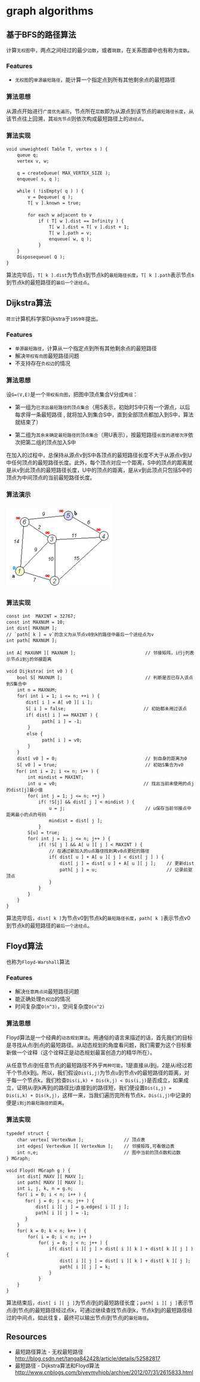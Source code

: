 # graph algorithms


## 基于BFS的路径算法

计算`无权图`中，两点之间经过的最少`边数`，或者`跳数`，在关系图谱中也有称为`度数`。

### Features

* `无权图`的`单源最短路径`，能计算一个指定点到所有其他剩余点的最短路径

### 算法思想 

从源点开始进行`广度优先遍历`，节点所在`层数`即为从源点到该节点的`最短路径长度`，从该节点往上回溯，其`祖先节点`则依次构成最短路径上的`途经点`。

### 算法实现

    void unweighted( Table T, vertex s ) {
        queue q;
        vertex v, w;

        q = createQueue( MAX_VERTEX_SIZE );
        enqueue( s, q );

        while ( !isEmpty( q ) ) {
            v = Dequeue( q );
            T[ v ].known = true;

            for each w adjacent to v
                if ( T[ w ].dist == Infinity ) {
                    T[ w ].dist = T[ v ].dist + 1;
                    T[ w ].path = v;
                    enqueue( w, q );
                }
        }
        Disposequeue( Q );
    }

算法完毕后，`T[ k ].dist`为节点s到节点k的`最短路径长度`，`T[ k ].path`表示节点s到节点k的最短路径的`最后一个途经点`。



## Dijkstra算法 

`荷兰`计算机科学家Dijkstra于`1959年`提出。

### Features

* `单源最短路径`，计算从一个指定点到所有其他剩余点的最短路径
* 解决`带权有向图`最短路径问题
* 不支持存在`负权边`的情况

### 算法思想

设`G=(V,E)`是一个`带权有向图`，把图中顶点集合V分成`两组`：

* 第一组为`已求出最短路径的顶点集合`（用S表示，初始时S中只有一个源点，以后每求得一条最短路径 , 就将加入到集合S中，直到全部顶点都加入到S中，算法就结束了）

* 第二组为`其余未确定最短路径的顶点集合`（用U表示），按最短路径`长度的递增次序`依次把第二组的顶点加入S中

在加入的过程中，总保持从源点v到S中各顶点的最短路径长度不大于从源点v到U中任何顶点的最短路径长度。此外，每个顶点对应一个距离，S中的顶点的距离就是从v到此顶点的最短路径长度，U中的顶点的距离，是从v到此顶点只包括S中的顶点为中间顶点的当前最短路径长度。

### 算法演示

 <img src="./img/dijkstra-animation-171023.gif">

### 算法实现

    const int  MAXINT = 32767;
    const int MAXNUM = 10;
    int dist[ MAXNUM ];
    // `path[ k ] = v`的含义为从节点v0到k的路径中最后一个途经点为v
    int path[ MAXNUM ];

    int A[ MAXUNM ][ MAXNUM ];                          // 邻接矩阵，i行j列表示节点i到j的邻接距离

    void Dijkstra( int v0 ) {
        bool S[ MAXNUM ];                               // 判断是否已存入该点到S集合中
        int n = MAXNUM;
        for( int i = 1; i <= n; ++i ) {
        　　dist[ i ] = A[ v0 ][ i ];
        　　S[ i ] = false;                             // 初始都未用过该点
        　　if( dist[ i ] == MAXINT ) { 
              　　path[ i ] = -1;
            }
     　     else {
              　　path[ i ] = v0;
            }
        }
        dist[ v0 ] = 0;                                 // 到自身的距离为0
        S[ v0 ] = true;                                 // 初始S集合为v0
     　 for( int i = 2; i <= n; i++ ) {
            int mindist = MAXINT;
            int u = v0; 　　                            // 找出当前未使用的点j的dist[j]最小值
            for( int j = 1; j <= n; ++j )
                if( !S[j] && dist[ j ] < mindist ) {
                    u = j;                              // u保存当前邻接点中距离最小的点的号码 
                    mindist = dist[ j ];
                }
            S[u] = true; 
            for( int j = 1; j <= n; j++ ) {
                if( !S[ j ] && A[ u ][ j ] < MAXINT ) {
                    // 在通过新加入的u点路径找到离v0点更短的路径  
                    if( dist[ u ] + A[ u ][ j ] < dist[ j ] ) {     
                        dist[ j ] = dist[ u ] + A[ u ][ j ];    // 更新dist 
                        path[ j ] = u;                          // 记录前驱顶点 
                    }
                }
            }
        }
    }

算法完毕后，`dist[ k ]`为节点v0到节点k的`最短路径长度`，`path[ k ]`表示节点v0到节点k的最短路径的`最后一个途经点`。


## Floyd算法

也称为`Floyd-Warshall`算法

### Features

* 解决`任意两点间`最短路径问题
* 能正确处理`负权边`的情况
* 时间复杂度`O(n^3)`，空间复杂度`O(n^2)`

### 算法思想

Floyd算法是一个经典的`动态规划算法`。用通俗的语言来描述的话，首先我们的目标是寻找从点i到点j的最短路径。从动态规划的角度看问题，我们需要为这个目标重新做一个诠释（这个诠释正是动态规划最富创造力的精华所在）。

从任意节点i到任意节点j的最短路径不外乎`两种可能`，1是直接从i到j，2是从i经过若干个节点k到j。所以，我们假设`Dis(i,j)`为节点u到节点v的最短路径的距离，对于每一个节点k，我们检查`Dis(i,k) + Dis(k,j) < Dis(i,j)`是否成立，如果成立，证明从i到k再到j的路径比i直接到j的路径短，我们便设置`Dis(i,j) = Dis(i,k) + Dis(k,j)`，这样一来，当我们遍历完所有节点k，`Dis(i,j)`中记录的便是`i到j的最短路径的距离`。

### 算法实现

    typedef struct { 
        char vertex[ VertexNum ];               // 顶点表         
        int edges[ VertexNum ][ VertexNum ];    // 邻接矩阵,可看做边表         
        int n,e;                                // 图中当前的顶点数和边数         
    } MGraph; 

    void Floyd( MGraph g ) {
        int dist[ MAXV ][ MAXV ];
        int path[ MAXV ][ MAXV ];
        int i, j, k, n = g.n;
        for( i = 0; i < n; i++ ) {
           for( j = 0; j < n; j++ ) { 　　
               dist[ i ][ j ] = g.edges[ i ][ j ];
               path[ i ][ j ] = -1;
           }
        }
        for( k = 0; k < n; k++ ) { 
            for( i = 0; i < n; i++ )
                for( j = 0; j < n; j++ ) {
                    if( dist[ i ][ j ] > dist[ i ][ k ] + dist[ k ][ j ] ) {
                        dist[ i ][ j ] = dist[ i ][ k ] + dist[ k ][ j ];
                        path[ i ][ j ] = k;
                    } 
                }
        } 
    } 

算法结束后，`dist[ i ][ j ]`为节点i到j的最短路径长度；`path[ i ][ j ]`表示节点i到节点j的最短路径经过点k，可通过继续查找节点i到k，节点k到j的最短路径经过的中间点，如此往复，最终可以输出节点i到节点j的`最短路径`。


## Resources

* 最短路径算法 - 无权最短路径 <http://blog.csdn.net/tanga842428/article/details/52582817>
* 最短路径 - Dijkstra算法和Floyd算法 <http://www.cnblogs.com/biyeymyhjob/archive/2012/07/31/2615833.html>

